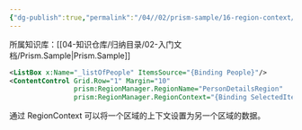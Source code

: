 ```yaml
---
{"dg-publish":true,"permalink":"/04//02/prism-sample/16-region-context/","title":"16-RegionContext","tags":["样例代码","Prism","WPF"]}
---
```



所属知识库：[[04-知识仓库/归纳目录/02-入门文档/Prism.Sample\|Prism.Sample]]

```xml
<ListBox x:Name="_listOfPeople" ItemsSource="{Binding People}"/>
<ContentControl Grid.Row="1" Margin="10"
                prism:RegionManager.RegionName="PersonDetailsRegion"
                prism:RegionManager.RegionContext="{Binding SelectedItem, ElementName=_listOfPeople}"/>
```

通过 RegionContext 可以将一个区域的上下文设置为另一个区域的数据。
